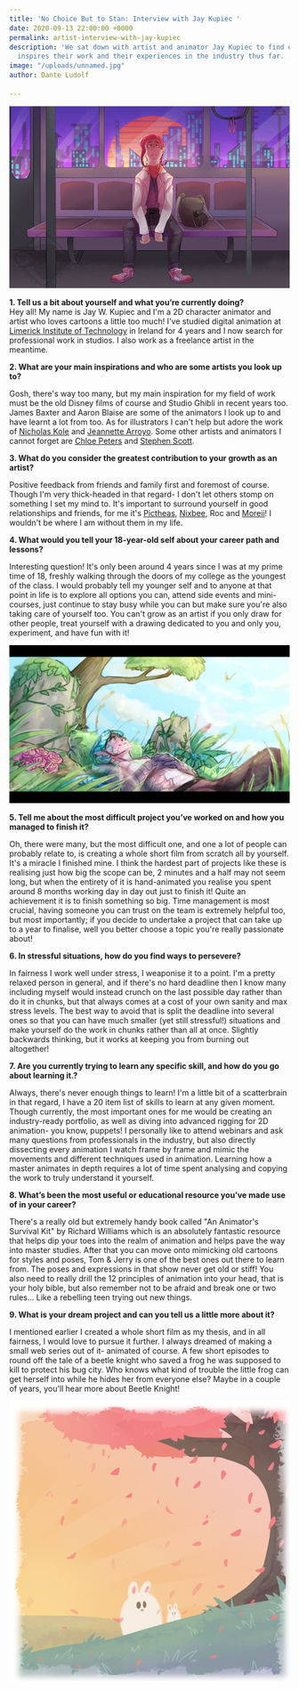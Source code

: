 ```yaml
---
title: 'No Choice But to Stan: Interview with Jay Kupiec '
date: 2020-09-13 22:00:00 +0000
permalink: artist-interview-with-jay-kupiec
description: 'We sat down with artist and animator Jay Kupiec to find out about what
  inspires their work and their experiences in the industry thus far. . '
image: "/uploads/unnamed.jpg"
author: Dante Ludolf

---
```

![](/uploads/static.png)

**1. Tell us a bit about yourself and what you’re currently doing?**  
Hey all! My name is Jay W. Kupiec and I'm a 2D character animator and artist who loves cartoons a little too much! I've studied digital animation at [Limerick Institute of Technology](https://lit.ie/) in Ireland for 4 years and I now search for professional work in studios. I also work as a freelance artist in the meantime.

**2. What are your main inspirations and who are some artists you look up to?**

Gosh, there's way too many, but my main inspiration for my field of work must be the old Disney films of course and Studio Ghibli in recent years too. James Baxter and Aaron Blaise are some of the animators I look up to and have learnt a lot from too. As for illustrators I can't help but adore the work of [Nicholas Kole](https://www.nicholaskole.art/) and [Jeannette Arroyo](http://jeannette-arroyo.com/). Some other artists and animators I cannot forget are [Chloe Peters](https://chlofolio.wixsite.com/portfolio) and [Stephen Scott](https://www.blindcoyote.com/).

**3. What do you consider the greatest contribution to your growth as an artist?**

Positive feedback from friends and family first and foremost of course. Though I'm very thick-headed in that regard- I don't let others stomp on something I set my mind to. It's important to surround yourself in good relationships and friends, for me it's [Pictheas](https://www.instagram.com/pictheas/), [Nixbee](https://www.instagram.com/artofnixbee/), Roc and [Moreii](https://www.instagram.com/moreiimakes/)! I wouldn't be where I am without them in my life.

**4. What would you tell your 18-year-old self about your career path and lessons?**

Interesting question! It's only been around 4 years since I was at my prime time of 18, freshly walking through the doors of my college as the youngest of the class. I would probably tell my younger self and to anyone at that point in life is to explore all options you can, attend side events and mini-courses, just continue to stay busy while you can but make sure you're also taking care of yourself too. You can't grow as an artist if you only draw for other people, treat yourself with a drawing dedicated to you and only you, experiment, and have fun with it!

![](/uploads/act3_medievalau.jpg)

**5. Tell me about the most difficult project you’ve worked on and how you managed to finish it?**

Oh, there were many, but the most difficult one, and one a lot of people can probably relate to, is creating a whole short film from scratch all by yourself. It's a miracle I finished mine. I think the hardest part of projects like these is realising just how big the scope can be, 2 minutes and a half may not seem long, but when the entirety of it is hand-animated you realise you spent around 8 months working day in day out just to finish it! Quite an achievement it is to finish something so big. Time management is most crucial, having someone you can trust on the team is extremely helpful too, but most importantly; if you decide to undertake a project that can take up to a year to finalise, well you better choose a topic you're really passionate about!

**6. In stressful situations, how do you find ways to persevere?**

In fairness I work well under stress, I weaponise it to a point. I'm a pretty relaxed person in general, and if there's no hard deadline then I know many including myself would instead crunch on the last possible day rather than do it in chunks, but that always comes at a cost of your own sanity and max stress levels. The best way to avoid that is split the deadline into several ones so that you can have much smaller (yet still stressful!) situations and make yourself do the work in chunks rather than all at once. Slightly backwards thinking, but it works at keeping you from burning out altogether!

**7. Are you currently trying to learn any specific skill, and how do you go about learning it.?**

Always, there's never enough things to learn! I'm a little bit of a scatterbrain in that regard, I have a 20 item list of skills to learn at any given moment. Though currently, the most important ones for me would be creating an industry-ready portfolio, as well as diving into advanced rigging for 2D animation- you know, puppets! I personally like to attend webinars and ask many questions from professionals in the industry, but also directly dissecting every animation I watch frame by frame and mimic the movements and different techniques used in animation. Learning how a master animates in depth requires a lot of time spent analysing and copying the work to truly understand it yourself.

**8. What’s been the most useful or educational resource you’ve made use of in your career?**

There's a really old but extremely handy book called "An Animator's Survival Kit" by Richard Williams which is an absolutely fantastic resource that helps dip your toes into the realm of animation and helps pave the way into master studies. After that you can move onto mimicking old cartoons for styles and poses, Tom & Jerry is one of the best ones out there to learn from. The poses and expressions in that show never get old or stiff! You also need to really drill the 12 principles of animation into your head, that is your holy bible, but also remember not to be afraid and break one or two rules... Like a rebelling teen trying out new things.

**9. What is your dream project and can you tell us a little more about it?**

I mentioned earlier I created a whole short film as my thesis, and in all fairness, I would love to pursue it further. I always dreamed of making a small web series out of it- animated of course. A few short episodes to round off the tale of a beetle knight who saved a frog he was supposed to kill to protect his bug city. Who knows what kind of trouble the little frog can get herself into while he hides her from everyone else? Maybe in a couple of years, you'll hear more about Beetle Knight!

![](/uploads/bunny.png)